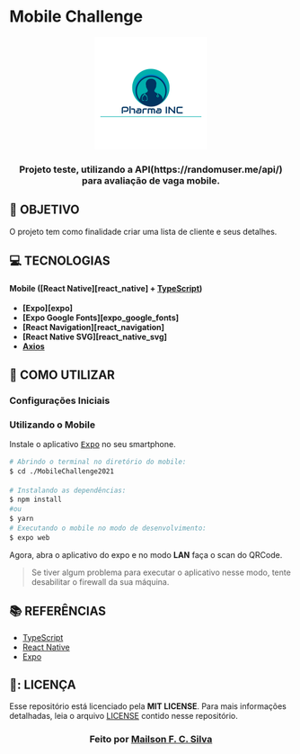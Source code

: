 <h1>
  Mobile Challenge
</h1>

<p align="center"> 
<img src="https://github.com/MailsonSilva/MobileChallenge2021/blob/main/assets/splash.png?style=centerme">
</p>

<h3 align="center">
  Projeto teste, utilizando a API(https://randomuser.me/api/) para avaliação de vaga mobile.
</h3>


  
## **🚀 OBJETIVO**

O projeto tem como finalidade criar uma lista de cliente e seus detalhes.

## **💻 TECNOLOGIAS**


#### **Mobile** ([React Native][react_native] + [TypeScript][typescript])

  - **[Expo][expo]**
  - **[Expo Google Fonts][expo_google_fonts]**
  - **[React Navigation][react_navigation]**    
  - **[React Native SVG][react_native_svg]**
  - **[Axios][axios]**
  

## **💼 COMO UTILIZAR**

### Configurações Iniciais

### Utilizando o Mobile

Instale o aplicativo <kbd>[Expo](https://play.google.com/store/apps/details?id=host.exp.exponent&hl=en)</kbd> no seu smartphone.

```sh
# Abrindo o terminal no diretório do mobile:
$ cd ./MobileChallenge2021

# Instalando as dependências:
$ npm install
#ou
$ yarn
# Executando o mobile no modo de desenvolvimento:
$ expo web
```

Agora, abra o aplicativo do expo e no modo **LAN** faça o scan do QRCode.

> Se tiver algum problema para executar o aplicativo nesse modo, tente desabilitar o firewall da sua máquina.


## **📚 REFERÊNCIAS**

- [TypeScript](https://www.typescriptlang.org/docs/home.html)
- [React Native](https://reactnative.dev/docs/getting-started)
- [Expo](https://expo.io/learn)

## **📃: LICENÇA**

Esse repositório está licenciado pela **MIT LICENSE**. Para mais informações detalhadas, leia o arquivo [LICENSE](./LICENSE) contido nesse repositório. 

<h3 align="center">
Feito por <a href="https://www.linkedin.com/in/mailsonfcsilva/">Mailson F. C. Silva</a>
<br><br>
</h3>

<!-- Techs -->

[typescript]: https://www.typescriptlang.org/

[node]: https://nodejs.org/en/

[geolib]: https://www.npmjs.com/package/geolib

[vscode]: https://code.visualstudio.com/

[vscode_sqlite_extension]: https://marketplace.visualstudio.com/items?itemName=alexcvzz.vscode-sqlite

[express]: https://expressjs.com/

[knex]: http://knexjs.org/

[sqlite3]: https://github.com/mapbox/node-sqlite3

[tsnode]: https://github.com/TypeStrong/ts-node

[insomnia]: https://insomnia.rest/

[axios]: https://github.com/axios/axios

[dotenv]: https://github.com/motdotla/dotenv

[celebrate]: https://github.com/arb/celebrate

[joi]: https://github.com/hapijs/joi

[yarn]: https://classic.yarnpkg.com/en/docs/install/#debian-stable

[img]: https://github.com/MailsonSilva/BackendChallenge/tree/main/img

[insert]: https://github.com/MailsonSilva/BackendChallenge/blob/main/insert_test.txt
